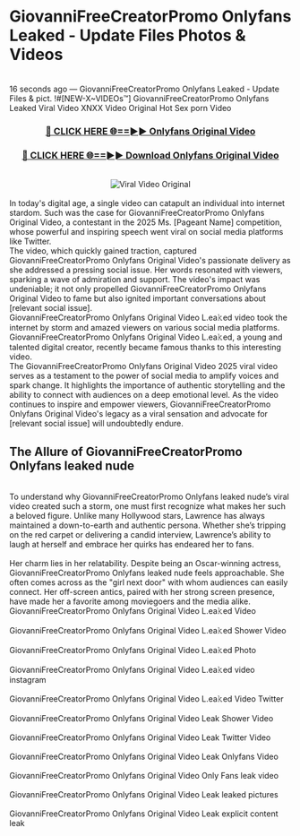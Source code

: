 # GiovanniFreeCreatorPromo Onlyfans Leaked - Update Files Photos & Videos 
<br>
16 seconds ago — GiovanniFreeCreatorPromo Onlyfans Leaked - Update Files & pict. !#[NEW-X~VIDEOs™] GiovanniFreeCreatorPromo Onlyfans Leaked Viral Video XNXX Video Original Hot Sex porn Video
<br>
<div align="center">
<h3><a href="http://freeplayer.one?title=GiovanniFreeCreatorPromo&ref=25OR" rel="nofollow">🔴 CLICK HERE 🌐==►► Onlyfans Original Video</a></h3>
<h3><a href="http://freeplayer.one?title=GiovanniFreeCreatorPromo&ref=25OR" rel="nofollow">🔴 CLICK HERE 🌐==►► Download Onlyfans Original Video</a></h3>
<br>
<a href="http://freeplayer.one?title=GiovanniFreeCreatorPromo&ref=25OR" rel="nofollow" data-target="animated-image.originalLink"><img src="https://i.ibb.co.com/xMMVF88/686577567.gif" alt="Viral Video Original" style="max-width: 100%; display: inline-block;" data-target="animated-image.originalImage"></a>
</div>
<br>
In today's digital age, a single video can catapult an individual into internet stardom. Such was the case for GiovanniFreeCreatorPromo Onlyfans Original Video, a contestant in the 2025 Ms. [Pageant Name] competition, whose powerful and inspiring speech went viral on social media platforms like Twitter.
<br>
The video, which quickly gained traction, captured GiovanniFreeCreatorPromo Onlyfans Original Video's passionate delivery as she addressed a pressing social issue. Her words resonated with viewers, sparking a wave of admiration and support. The video's impact was undeniable; it not only propelled GiovanniFreeCreatorPromo Onlyfans Original Video to fame but also ignited important conversations about [relevant social issue].
<br>
GiovanniFreeCreatorPromo Onlyfans Original Video L.ea𝚔ed video took the internet by storm and amazed viewers on various social media platforms. GiovanniFreeCreatorPromo Onlyfans Original Video L.ea𝚔ed, a young and talented digital creator, recently became famous thanks to this interesting video.
<br>
The GiovanniFreeCreatorPromo Onlyfans Original Video 2025 viral video serves as a testament to the power of social media to amplify voices and spark change. It highlights the importance of authentic storytelling and the ability to connect with audiences on a deep emotional level. As the video continues to inspire and empower viewers, GiovanniFreeCreatorPromo Onlyfans Original Video's legacy as a viral sensation and advocate for [relevant social issue] will undoubtedly endure.
<br>
<h2>The Allure of GiovanniFreeCreatorPromo Onlyfans leaked nude</h2>
<br>
To understand why GiovanniFreeCreatorPromo Onlyfans leaked nude’s viral video created such a storm, one must first recognize what makes her such a beloved figure. Unlike many Hollywood stars, Lawrence has always maintained a down-to-earth and authentic persona. Whether she’s tripping on the red carpet or delivering a candid interview, Lawrence’s ability to laugh at herself and embrace her quirks has endeared her to fans.
<br><br>
Her charm lies in her relatability. Despite being an Oscar-winning actress, GiovanniFreeCreatorPromo Onlyfans leaked nude feels approachable. She often comes across as the "girl next door" with whom audiences can easily connect. Her off-screen antics, paired with her strong screen presence, have made her a favorite among moviegoers and the media alike.
<br>
GiovanniFreeCreatorPromo Onlyfans Original Video L.ea𝚔ed Video
<br><br>
GiovanniFreeCreatorPromo Onlyfans Original Video L.ea𝚔ed Shower Video
<br><br>
GiovanniFreeCreatorPromo Onlyfans Original Video L.ea𝚔ed Photo
<br><br>
GiovanniFreeCreatorPromo Onlyfans Original Video L.ea𝚔ed video instagram
<br><br>
GiovanniFreeCreatorPromo Onlyfans Original Video L.ea𝚔ed Video Twitter
<br><br>
GiovanniFreeCreatorPromo Onlyfans Original Video Leak Shower Video
<br><br>
GiovanniFreeCreatorPromo Onlyfans Original Video Leak Twitter Video
<br><br>
GiovanniFreeCreatorPromo Onlyfans Original Video Leak Onlyfans Video
<br><br>
GiovanniFreeCreatorPromo Onlyfans Original Video Only Fans leak video
<br><br>
GiovanniFreeCreatorPromo Onlyfans Original Video Leak leaked pictures
<br><br>
GiovanniFreeCreatorPromo Onlyfans Original Video Leak explicit content leak